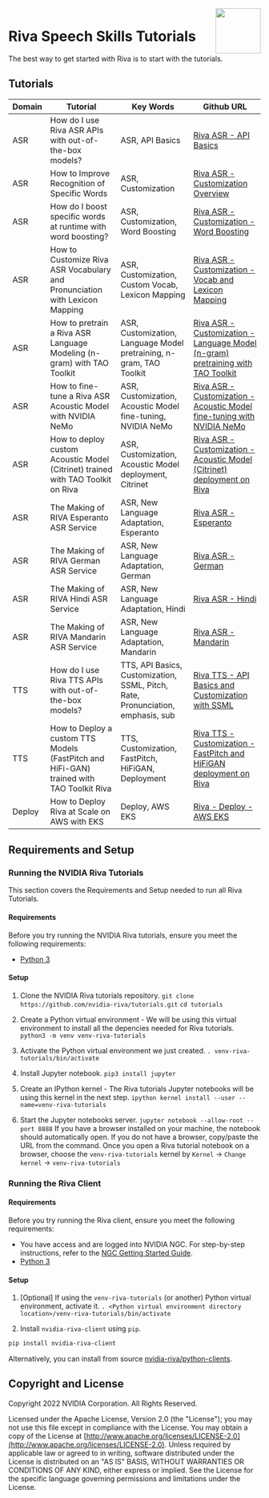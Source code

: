 <img src="http://developer.download.nvidia.com/notebooks/dlsw-notebooks/riva_all_tutorials-readme/nvidia_logo.png" style="width: 90px; float: right;">

# Riva Speech Skills Tutorials

The best way to get started with Riva is to start with the tutorials.

## Tutorials

| Domain | Tutorial | Key Words | Github URL |
|--------|----------|-----------|------------|
| ASR | How do I use Riva ASR APIs with out-of-the-box models? | ASR, API Basics | [Riva ASR - API Basics](asr-python-basics.ipynb) |
| ASR | How to Improve Recognition of Specific Words | ASR, Customization | [Riva ASR - Customization Overview](asr-how-to-improve-recognition-for-specific-words.md) |
| ASR | How do I boost specific words at runtime with word boosting? | ASR, Customization, Word Boosting | [Riva ASR - Customization - Word Boosting](asr-python-advanced-wordboosting.ipynb) |
| ASR | How to Customize Riva ASR Vocabulary and Pronunciation with Lexicon Mapping | ASR, Customization, Custom Vocab, Lexicon Mapping | [Riva ASR - Customization - Vocab and Lexicon Mapping](asr-python-advanced-customize-vocabulary-and-lexicon.ipynb) |
| ASR | How to pretrain a Riva ASR Language Modeling (n-gram) with TAO Toolkit | ASR, Customization, Language Model pretraining, n-gram, TAO Toolkit | [Riva ASR - Customization - Language Model (n-gram) pretraining with TAO Toolkit](asr-python-advanced-tao-ngram-pretrain.ipynb) |
| ASR | How to fine-tune a Riva ASR Acoustic Model with NVIDIA NeMo | ASR, Customization, Acoustic Model fine-tuning, NVIDIA NeMo | [Riva ASR - Customization - Acoustic Model fine-tuning with NVIDIA NeMo](asr-python-finetuning-nemo.ipynb) |
| ASR | How to deploy custom Acoustic Model (Citrinet) trained with TAO Toolkit on Riva | ASR, Customization, Acoustic Model deployment, Citrinet | [Riva ASR - Customization - Acoustic Model (Citrinet) deployment on Riva](asr-python-advanced-finetune-am-citrinet-tao-deployment.ipynb) |
| ASR | The Making of RIVA Esperanto ASR Service | ASR, New Language Adaptation, Esperanto | [Riva ASR - Esperanto](New-language-adaptation/Esperanto) |
| ASR | The Making of RIVA German ASR Service | ASR, New Language Adaptation, German | [Riva ASR - German](New-language-adaptation/German) |
| ASR | The Making of RIVA Hindi ASR Service | ASR, New Language Adaptation, Hindi | [Riva ASR - Hindi](New-language-adaptation/Hindi) |
| ASR | The Making of RIVA Mandarin ASR Service | ASR, New Language Adaptation, Mandarin | [Riva ASR - Mandarin](New-language-adaptation/Mandarin) |
| TTS | How do I use Riva TTS APIs with out-of-the-box models? | TTS, API Basics, Customization, SSML, Pitch, Rate, Pronunciation, emphasis, sub | [Riva TTS - API Basics and Customization with SSML](tts-python-basics-and-customization-with-ssml.ipynb) |
| TTS | How to Deploy a custom TTS Models (FastPitch and HiFi-GAN) trained with TAO Toolkit Riva | TTS, Customization, FastPitch, HiFiGAN, Deployment | [Riva TTS - Customization - FastPitch and HiFiGAN deployment on Riva](tts-python-tao-deployment.ipynb) |
| Deploy | How to Deploy Riva at Scale on AWS with EKS | Deploy, AWS EKS | [Riva - Deploy - AWS EKS](deploy-eks.md) |

## Requirements and Setup

### Running the NVIDIA Riva Tutorials
This section covers the Requirements and Setup needed to run all Riva Tutorials.

#### Requirements
Before you try running the NVIDIA Riva tutorials, ensure you meet the following requirements:
- [Python 3](https://www.python.org/download/releases/3.0/)

#### Setup
1. Clone the NVIDIA Riva tutorials repository.
``git clone https://github.com/nvidia-riva/tutorials.git``
``cd tutorials``

2. Create a Python virtual environment - We will be using this virtual environment to install all the depencies needed for Riva tutorials.
``python3 -m venv venv-riva-tutorials``

3. Activate the Python virtual environment we just created.
``. venv-riva-tutorials/bin/activate``

4. Install Jupyter notebook.
``pip3 install jupyter``

5. Create an IPython kernel - The Riva tutorials Jupyter notebooks will be using this kernel in the next step.
``ipython kernel install --user --name=venv-riva-tutorials``

6. Start the Jupyter notebooks server.
``jupyter notebook --allow-root --port 8888``
If you have a browser installed on your machine, the notebook should automatically open. If you do not have a browser, copy/paste the URL from the command.
Once you open a Riva tutorial notebook on a browser, choose the `venv-riva-tutorials` kernel by `Kernel` -> `Change kernel` -> `venv-riva-tutorials`

### Running the Riva Client

#### Requirements
Before you try running the Riva client, ensure you meet the following requirements:
- You have access and are logged into NVIDIA NGC. For step-by-step instructions, refer to the [NGC Getting Started Guide](https://docs.nvidia.com/ngc/ngc-overview/index.html#registering-activating-ngc-account).
- [Python 3](https://www.python.org/download/releases/3.0/)

#### Setup

1. [Optional] If using the `venv-riva-tutorials` (or another) Python virtual environment, activate it.
``. <Python virtual environment directory location>/venv-riva-tutorials/bin/activate``

2. Install `nvidia-riva-client` using `pip`.
```bash
pip install nvidia-riva-client
```

Alternatively, you can install from source [nvidia-riva/python-clients](https://github.com/nvidia-riva/python-clients).

## Copyright and License
Copyright 2022 NVIDIA Corporation. All Rights Reserved.

Licensed under the Apache License, Version 2.0 (the "License"); you may not use this file except in compliance with the License. You may obtain a copy of the License at [http://www.apache.org/licenses/LICENSE-2.0](http://www.apache.org/licenses/LICENSE-2.0). Unless required by applicable law or agreed to in writing, software distributed under the License is distributed on an "AS IS" BASIS, WITHOUT WARRANTIES OR CONDITIONS OF ANY KIND, either express or implied. See the License for the specific language governing permissions and limitations under the License.

